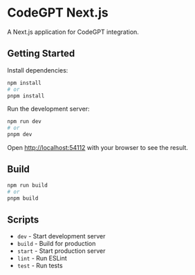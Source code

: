 # CodeGPT Next.js

A Next.js application for CodeGPT integration.

## Getting Started

Install dependencies:
```bash
npm install
# or
pnpm install
```

Run the development server:
```bash
npm run dev
# or
pnpm dev
```

Open [http://localhost:54112](http://localhost:54112) with your browser to see the result.

## Build

```bash
npm run build
# or
pnpm build
```

## Scripts

- `dev` - Start development server
- `build` - Build for production
- `start` - Start production server
- `lint` - Run ESLint
- `test` - Run tests